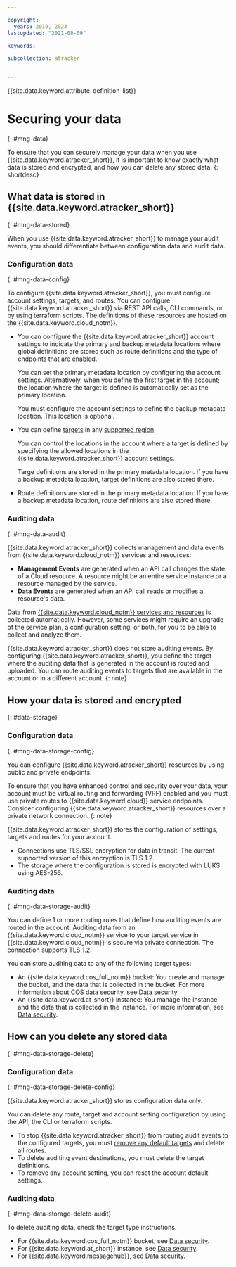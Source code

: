 ```yaml
---

copyright:
  years: 2019, 2023
lastupdated: "2021-08-09"

keywords:

subcollection: atracker


---
```


{{site.data.keyword.attribute-definition-list}}


# Securing your data
{: #mng-data}

To ensure that you can securely manage your data when you use {{site.data.keyword.atracker_short}}, it is important to know exactly what data is stored and encrypted, and how you can delete any stored data.
{: shortdesc}



## What data is stored in {{site.data.keyword.atracker_short}}
{: #mng-data-stored}

When you use {{site.data.keyword.atracker_short}} to manage your audit events, you should differentiate between configuration data and audit data.


### Configuration data
{: #mng-data-config}


To configure {{site.data.keyword.atracker_short}}, you must configure account settings, targets, and routes. You can configure {{site.data.keyword.atracker_short}} via REST API calls, CLI commands, or by using terraform scripts. The definitions of these resources are hosted on the {{site.data.keyword.cloud_notm}}.

- You can configure the {{site.data.keyword.atracker_short}} account settings to indicate the primary and backup metadata locations where global definitions are stored such as route definitions and the type of endpoints that are enabled.

    You can set the primary metadata location by configuring the account settings. Alternatively, when you define the first target in the account; the location where the target is defined is automatically set as the primary location.

    You must configure the account settings to define the backup metadata location. This location is optional.

-  You can define [targets](/docs/atracker?topic=atracker-atracker-resources#atracker-resources-targets) in any [supported region](/docs/atracker?topic=atracker-regions).

    You can control the locations in the account where a target is defined by specifying the allowed locations in the {{site.data.keyword.atracker_short}} account settings.

    Targe definitions are stored in the primary metadata location. If you have a backup metadata location, target definitions are also stored there.

- Route definitions are stored in the primary metadata location. If you have a backup metadata location, route definitions are also stored there.


### Auditing data
{: #mng-data-audit}

{{site.data.keyword.atracker_short}} collects management and data events from {{site.data.keyword.cloud_notm}} services and resources:
* **Management Events** are generated when an API call changes the state of a Cloud resource. A resource might be an entire service instance or a resource managed by the service.
* **Data Events** are generated when an API call reads or modifies a resource's data.

Data from [{{site.data.keyword.cloud_notm}} services and resources](/docs/atracker?topic=atracker-cloud_services_atracker) is collected automatically.  However, some services might require an upgrade of the service plan, a configuration setting, or both, for you to be able to collect and analyze them.

{{site.data.keyword.atracker_short}} does not store auditing events. By configuring {{site.data.keyword.atracker_short}}, you define the target where the auditing data that is generated in the account is routed and uploaded. You can route auditing events to targets that are available in the account or in a different account.
{: note}


## How your data is stored and encrypted
{: #data-storage}

### Configuration data
{: #mng-data-storage-config}

You can configure {{site.data.keyword.atracker_short}} resources by using public and private endpoints.

To ensure that you have enhanced control and security over your data, your account must be virtual routing and forwarding (VRF) enabled and you must use private routes to {{site.data.keyword.cloud}} service endpoints. Consider configuring {{site.data.keyword.atracker_short}} resources over a private network connection.
{: note}

{{site.data.keyword.atracker_short}} stores the configuration of settings, targets and routes for your account.
- Connections use TLS/SSL encryption for data in transit. The current supported version of this encryption is TLS 1.2.
- The storage where the configuration is stored is encrypted with LUKS using AES-256.


### Auditing data
{: #mng-data-storage-audit}

You can define 1 or more routing rules that define how auditing events are routed in the account. Auditing data from an {{site.data.keyword.cloud_notm}} service to your target service in {{site.data.keyword.cloud_notm}} is secure via private connection. The connection supports TLS 1.2.

You can store auditing data to any of the following target types:
- An {{site.data.keyword.cos_full_notm}} bucket: You create and manage the bucket, and the data that is collected in the bucket. For more information about COS data security, see [Data security](/docs/cloud-object-storage?topic=cloud-object-storage-security).
- An {{site.data.keyword.at_short}} instance: You manage the instance and the data that is collected in the instance. For more information, see [Data security](/docs/activity-tracker?topic=activity-tracker-mng-data).



## How can you delete any stored data
{: #mng-data-storage-delete}

### Configuration data
{: #mng-data-storage-delete-config}


{{site.data.keyword.atracker_short}} stores configuration data only.

You can delete any route, target and account setting configuration by using the API, the CLI or terraform scripts.

- To stop {{site.data.keyword.atracker_short}} from routing audit events to the configured targets, you must [remove any default targets](/docs/atracker?topic=atracker-target-default-reset) and delete all routes.
- To delete auditing event destinations, you must delete the target definitions.
- To remove any account setting, you can reset the account default settings.


### Auditing data
{: #mng-data-storage-delete-audit}

To delete auditing data, check the target type instructions.

- For {{site.data.keyword.cos_full_notm}} bucket, see [Data security](/docs/cloud-object-storage?topic=cloud-object-storage-security).
- For {{site.data.keyword.at_short}} instance, see [Data security](/docs/activity-tracker?topic=activity-tracker-mng-data).
- For {{site.data.keyword.messagehub}}, see [Data security](/docs/EventStreams?topic=EventStreams-data_security).
